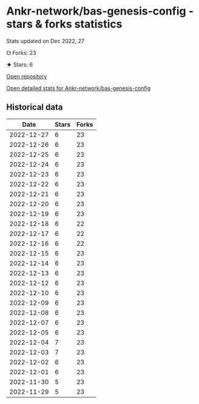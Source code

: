 # Ankr-network/bas-genesis-config - stars & forks statistics

Stats updated on Dec 2022, 27

☋ Forks: 23

★ Stars: 6

[Open repository](https://github.com/Ankr-network/bas-genesis-config)

[Open detailed stats for Ankr-network/bas-genesis-config](https://reviewgithub.com/rep/Ankr-network/bas-genesis-config)

## Historical data
| Date | Stars | Forks |
|------|-------|-------|
| 2022-12-27 | 6 | 23 | 
| 2022-12-26 | 6 | 23 | 
| 2022-12-25 | 6 | 23 | 
| 2022-12-24 | 6 | 23 | 
| 2022-12-23 | 6 | 23 | 
| 2022-12-22 | 6 | 23 | 
| 2022-12-21 | 6 | 23 | 
| 2022-12-20 | 6 | 23 | 
| 2022-12-19 | 6 | 23 | 
| 2022-12-18 | 6 | 22 | 
| 2022-12-17 | 6 | 22 | 
| 2022-12-16 | 6 | 22 | 
| 2022-12-15 | 6 | 23 | 
| 2022-12-14 | 6 | 23 | 
| 2022-12-13 | 6 | 23 | 
| 2022-12-12 | 6 | 23 | 
| 2022-12-10 | 6 | 23 | 
| 2022-12-09 | 6 | 23 | 
| 2022-12-08 | 6 | 23 | 
| 2022-12-07 | 6 | 23 | 
| 2022-12-05 | 6 | 23 | 
| 2022-12-04 | 7 | 23 | 
| 2022-12-03 | 7 | 23 | 
| 2022-12-02 | 6 | 23 | 
| 2022-12-01 | 6 | 23 | 
| 2022-11-30 | 5 | 23 | 
| 2022-11-29 | 5 | 23 | 

